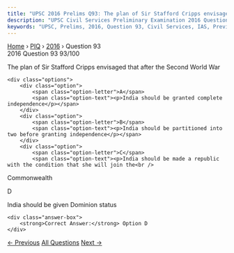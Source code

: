 ```yaml
---
title: "UPSC 2016 Prelims Q93: The plan of Sir Stafford Cripps envisaged that after the Sec..."
description: "UPSC Civil Services Preliminary Examination 2016 Question 93 with options and answer"
keywords: "UPSC, Prelims, 2016, Question 93, Civil Services, IAS, Previous Year Questions"
---
```


<nav class="breadcrumb">
    <a href="../../">Home</a>
    <span>›</span>
    <a href="../">PIQ</a>
    <span>›</span>
    <a href="./">2016</a>
    <span>›</span>
    <span>Question 93</span>
</nav>

<div class="question-header">
    <div class="question-meta">
        <span class="year-badge">2016</span>
        <span class="question-number">Question 93</span>
        <span class="progress">93/100</span>
    </div>
    <div class="progress-bar">
        <div class="progress-fill" style="width: 93.0%"></div>
    </div>
</div>

<div class="question-content">
    <div class="question-text">
        <p>The plan of Sir Stafford Cripps envisaged that after the Second World War</p>
    </div>
    
    <div class="options">
        <div class="option">
            <span class="option-letter">A</span>
            <span class="option-text"><p>India should be granted complete independence</p></span>
        </div>
        <div class="option">
            <span class="option-letter">B</span>
            <span class="option-text"><p>India should be partitioned into two before granting independence</p></span>
        </div>
        <div class="option">
            <span class="option-letter">C</span>
            <span class="option-text"><p>India should be made a republic with the condition that she will join the<br />
Commonwealth</p></span>
        </div>
        <div class="option correct">
            <span class="option-letter">D</span>
            <span class="option-text"><p>India should be given Dominion status</p></span>
        </div>
    </div>

    <div class="answer-box">
        <strong>Correct Answer:</strong> Option D
    </div>
</div>

<div class="question-nav">
    <a href="../q092-what-was-the-main-reason-for-the-split-in-the-indi/" class="nav-btn prev">← Previous</a>
    <a href="../" class="nav-btn center">All Questions</a>
    <a href="../q094-consider-the-following-pairs-famous-place-region-1/" class="nav-btn next">Next →</a>
</div>
